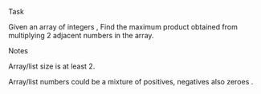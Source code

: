 Task

Given an array of integers , Find the maximum product obtained from multiplying 2 adjacent numbers in the array.

Notes

Array/list size is at least 2.

Array/list numbers could be a mixture of positives, negatives also zeroes .

